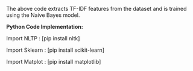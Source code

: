 The above code extracts TF-IDF features from the dataset and is trained using the Naive Bayes model.

**Python Code Implementation:**

Import NLTP : [pip install nltk]

Import Sklearn : [pip install scikit-learn]

Import Matplot : [pip install matplotlib]
